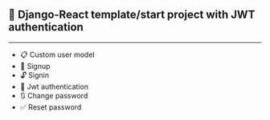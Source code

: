 ## :tada: Django-React template/start project with JWT authentication
---
- :clipboard: Custom user model
- :raising_hand: Signup
- :unlock: Signin
- :key: Jwt authentication
- :arrows_clockwise: Change password
- :white_check_mark: Reset password

